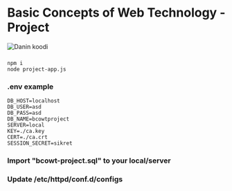 # Basic Concepts of Web Technology - Project
![Danin koodi](https://i.imgur.com/4kyBaWv.jpg)
###
```
npm i
node project-app.js
```
### .env example
```
DB_HOST=localhost
DB_USER=asd
DB_PASS=asd
DB_NAME=bcowtproject
SERVER=local
KEY=./ca.key
CERT=./ca.crt
SESSION_SECRET=sikret
```
### Import "bcowt-project.sql" to your local/server
### Update /etc/httpd/conf.d/configs
